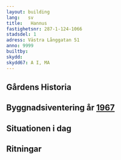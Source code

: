 ```yaml
---
layout: building
lang:   sv
title:   Hannus
fastighetsnr: 287-1-124-1066
stadsdel: 1
adress: Västra Långgatan 51
anno: 9999
builtby:
skydd:
skydd67: A I, MA
---
```

## Gårdens Historia


## Byggnadsiventering år <a href="/sources/keinanen_karki.pdf">1967</a>


## Situationen i dag


## Ritningar